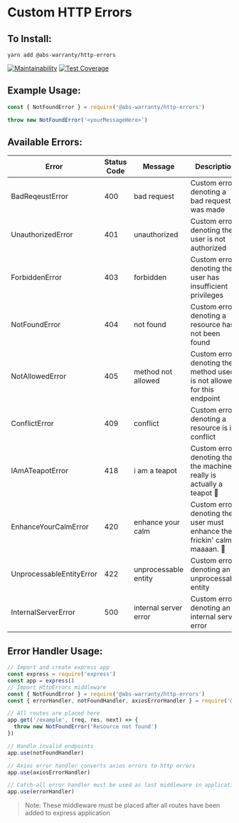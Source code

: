 # Custom HTTP Errors

## To Install:

`yarn add @abs-warranty/http-errors`

[![Maintainability](https://api.codeclimate.com/v1/badges/37bec9bad4cb264a2f90/maintainability)](https://codeclimate.com/github/abs-warranty/http-errors/maintainability)
[![Test Coverage](https://api.codeclimate.com/v1/badges/37bec9bad4cb264a2f90/test_coverage)](https://codeclimate.com/github/abs-warranty/http-errors/test_coverage)

## Example Usage:

```javascript
const { NotFoundError } = require('@abs-warranty/http-errors')

throw new NotFoundError('<yourMessageHere>')
```

## Available Errors:

| Error                    | Status Code | Message               | Description                                                                 |
| ------------------------ | ----------- | --------------------- | --------------------------------------------------------------------------- |
| BadReqeustError          | 400         | bad request           | Custom error denoting a bad request was made                                |
| UnauthorizedError        | 401         | unauthorized          | Custom error denoting the user is not authorized                            |
| ForbiddenError           | 403         | forbidden             | Custom error denoting the user has insufficient privileges                  |
| NotFoundError            | 404         | not found             | Custom error denoting a resource has not been found                         |
| NotAllowedError          | 405         | method not allowed    | Custom error denoting the method used is not allowed for this endpoint      |
| ConflictError            | 409         | conflict              | Custom error denoting a resource is in conflict                             |
| IAmATeapotError          | 418         | i am a teapot         | Custom error denoting that the machine really is actually a teapot 🍵       |
| EnhanceYourCalmError     | 420         | enhance your calm     | Custom error denoting the user must enhance their frickin' calm, maaaan. 🌿 |
| UnprocessableEntityError | 422         | unprocessable entity  | Custom error denoting an unprocessable entity                               |
| InternalServerError      | 500         | internal server error | Custom error denoting an internal server error                              |

## Error Handler Usage:

```javascript
// Import and create express app
const express = require('express')
const app = express()
// Import HttpErrors middleware
const { NotFoundError } = require('@abs-warranty/http-errors')
const { errorHandler, notFoundHandler, axiosErrorHandler } = require('@abs-warranty/http-errors/middleware')

// All routes are placed here
app.get('/example', (req, res, next) => {
  throw new NotFoundError('Resource not found')
})

// Handle invalid endpoints
app.use(notFoundHandler)

// Axios error handler converts axios errors to http errors
app.use(axiosErrorHandler)

// Catch-all error handler must be used as last middleware in application
app.use(errorHandler)
```

> Note: These middleware must be placed after all routes have been added to express application
